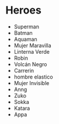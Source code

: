 # Heroes

* Superman
* Batman
* Aquaman
* Mujer Maravilla
* Linterna Verde
* Robin
* Volcán Negro
* Carrerin
* hombre elastico
* Mujer Invisible
* Anng
* Zuko
* Sokka
* Katara
* Appa

